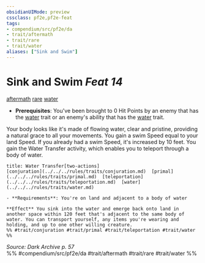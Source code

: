 ```yaml
---
obsidianUIMode: preview
cssclass: pf2e,pf2e-feat
tags:
- compendium/src/pf2e/da
- trait/aftermath
- trait/rare
- trait/water
aliases: ["Sink and Swim"]
---
```

# Sink and Swim  *Feat 14*  
[aftermath](../../Rules/traits/aftermath-da.md)  [rare](../../Rules/traits/rare.md)  [water](../../Rules/traits/water.md)  

- **Prerequisites**: You've been brought to 0 Hit Points by an enemy that has the [water](../../Rules/traits/water.md) trait or an enemy's ability that has the [water](../../Rules/traits/water.md) trait.

Your body looks like it's made of flowing water, clear and pristine, providing a natural grace to all your movements. You gain a swim Speed equal to your land Speed. If you already had a swim Speed, it's increased by 10 feet. You gain the Water Transfer activity, which enables you to teleport through a body of water.

```ad-embed-ability
title: Water Transfer[two-actions]
[conjuration](../../../rules/traits/conjuration.md)  [primal](../../../rules/traits/primal.md)  [teleportation](../../../rules/traits/teleportation.md)  [water](../../../rules/traits/water.md)  

- **Requirements**: You're on land and adjacent to a body of water

**Effect** You sink into the water and emerge back onto land in another space within 120 feet that's adjacent to the same body of water. You can transport yourself, any items you're wearing and holding, and up to one other willing creature.  
%% #trait/conjuration #trait/primal #trait/teleportation #trait/water %%
```

*Source: Dark Archive p. 57*  
%% #compendium/src/pf2e/da #trait/aftermath #trait/rare #trait/water %%
